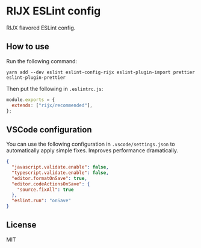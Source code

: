 # RIJX ESLint config

RIJX flavored ESLint config.

## How to use

Run the following command:

```
yarn add --dev eslint eslint-config-rijx eslint-plugin-import prettier eslint-plugin-prettier
```

Then put the following in `.eslintrc.js`:

```javascript
module.exports = {
  extends: ["rijx/recommended"],
};
```

## VSCode configuration

You can use the following configuration in `.vscode/settings.json` to automatically apply simple fixes. Improves performance dramatically.

```json
{
  "javascript.validate.enable": false,
  "typescript.validate.enable": false,
  "editor.formatOnSave": true,
  "editor.codeActionsOnSave": {
    "source.fixAll": true
  },
  "eslint.run": "onSave"
}
```

## License

MIT
